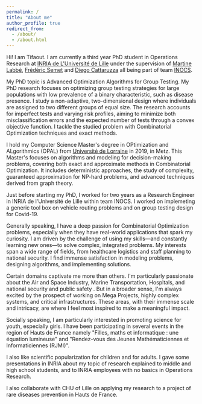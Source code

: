 ```yaml
---
permalink: /
title: "About me"
author_profile: true
redirect_from: 
  - /about/
  - /about.html
---
```


Hi! I am Tifaout. I am currently a third year PhD student in Operations Research at [INRIA de L'Université de Lille](https://www.inria.fr/fr/centre-inria-de-luniversite-de-lille) under the supervision of [Martine Labbé](https://scholar.google.com/citations?user=WS_O3bIAAAAJ&hl=en), [Frédéric Semet](https://scholar.google.com/citations?user=6iUyQhMAAAAJ&hl=en&oi=ao) and [Diego Cattaruzza](https://scholar.google.com/citations?user=vNvqTXoAAAAJ&hl=en&oi=ao) all being part of team [INOCS](https://team.inria.fr/inocs/team-members/).

My PhD topic is Advanced Optimization Algorithms for Group Testing. My PhD research focuses on optimizing group testing strategies for large populations with low prevalence of a binary characteristic, such as disease presence. I study a non-adaptive, two-dimensional design where individuals are assigned to two different groups of equal size. The research accounts for imperfect tests and varying risk profiles, aiming to minimize both misclassification errors and the expected number of tests through a convex objective function. I tackle the studied problem with Combinatorial Optimization techniques and exact methods.

I hold my Computer Science Master's degree in OPtimization and ALgorithmics (OPAL) from [Université de Lorraine](https://www.univ-lorraine.fr) in 2019, in Metz. This Master's focuses on algorithms and modeling for decision-making problems, covering both exact and approximate methods in Combinatorial Optimization. It includes deterministic approaches, the study of complexity, guaranteed approximation for NP-hard problems, and advanced techniques derived from graph theory.

Just before starting my PhD, I worked for two years as a Research Engineer in INRIA de l'Université de Lille within team INOCS. I worked on implemeting a generic tool box on vehicle routing problems and on group testing design for Covid-19.

Generally speaking, I have a deep passion for Combinatorial Optimization problems, especially when they have real-world applications that spark my curiosity. I am driven by the challenge of using my skills—and constantly learning new ones—to solve complex, integrated problems. My interests span a wide range of fields, from healthcare logistics and staff planning to national security. I find immense satisfaction in modeling problems, designing algorithms, and implementing solutions.

Certain domains captivate me more than others. I'm particularly passionate about the Air and Space Industry, Marine Transportation, Hospitals, and national security and public safety . But in a broader sense, I'm always excited by the prospect of working on Mega Projects, highly complex systems, and critical infrastructures. These areas, with their immense scale and intricacy, are where I feel most inspired to make a meaningful impact.

Socially speaking, I am particularly interested in promoting science for youth, especially girls. I have been participating in several events in the region of Hauts de France namely "Filles, maths et informatique : une équation lumineuse" and "Rendez-vous des Jeunes Mathématiciennes et Informaticiennes (RJMI)".

I also like scientific popularization for children and for adults. I gave some presentations in INRIA about my topic of research explained to middle and high school students, and to INRIA employees with no basics in Operations Research.

I also collaborate with CHU of Lille on applying my research to a project of rare diseases prevention in Hauts de France.


